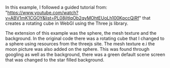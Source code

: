 In this example, I followed a guided tutorial from: 
"https://www.youtube.com/watch?v=ABV1mK1CGOY&list=PL08jItIqOb2qyMOhtEUoLh100KpccQiRf"
that creates a rotating cube in WebGl using the Three js library. 

The extension of this example was the sphere, the mesh texture and the background. 
In the original code there was a rotating cube that I changed to a sphere using resources from the threejs site. 
The mesh texture e.i the moon picture was also added on the sphere. This was found through googling as well as the background, there was a green default scene screen that was changed to the star filled background.
